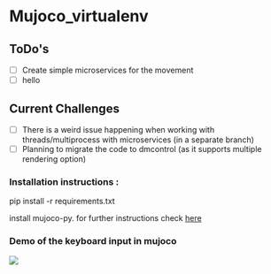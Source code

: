 # Mujoco_virtualenv

## ToDo's 
* [ ] Create simple microservices for the movement
* [ ] hello

## Current Challenges
* [ ] There is a weird issue happening when working with threads/multiprocess with microservices (in a separate branch) 
* [ ] Planning to migrate the code to dmcontrol (as it supports multiple rendering option)

### Installation instructions : 
pip install -r requirements.txt 

install mujoco-py. for further instructions check [here](https://blog.guptanitish.com/blog/install-mujoco/)<br/>

### Demo of the keyboard input in mujoco <br/>
![](https://github.com/rajuptvs/Mujoco_virtualenv/blob/main/demos/keyboard_demo.gif)
